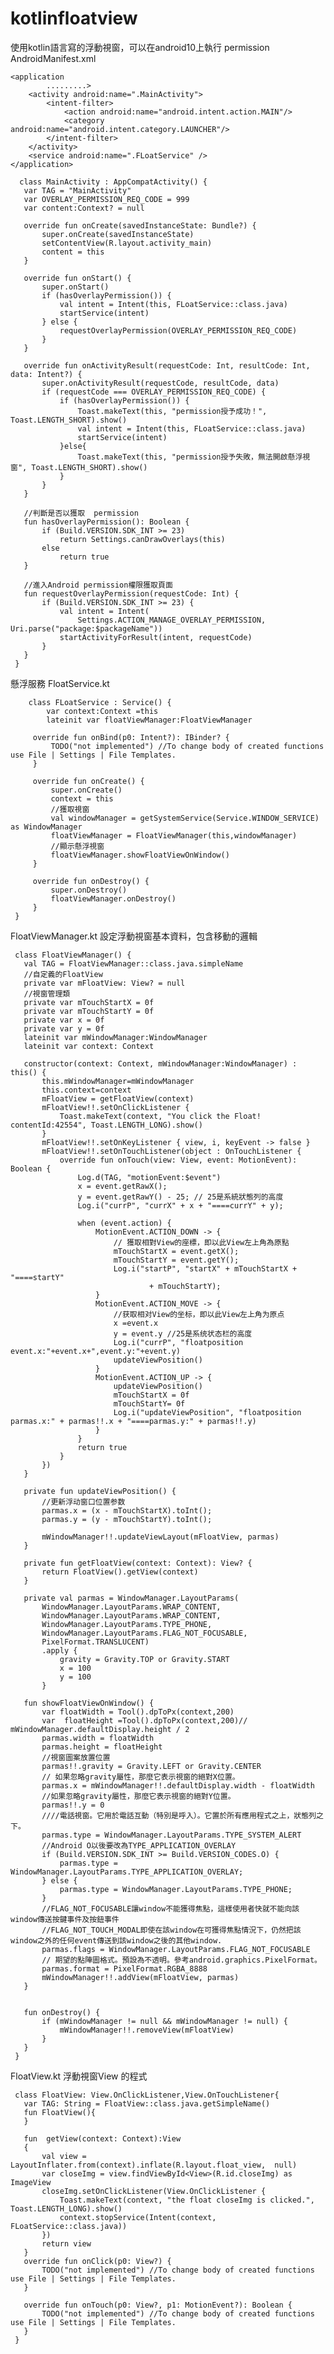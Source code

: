 # kotlinfloatview

使用kotlin語言寫的浮動視窗，可以在android10上執行
permission
AndroidManifest.xml
   <manifest xmlns:android="http://schemas.android.com/apk/res/android"
          package="lyon.calculator.kotlinfloatview">
    <!--新增許可權-->
    <!--浮動視窗，需要添加权限-->
    <uses-permission android:name="android.permission.SYSTEM_ALERT_WINDOW" />
    <!--android 9.0上使用前台服务，需要添加权限-->
    <uses-permission android:name="android.permission.FOREGROUND_SERVICE" />

    <application
            .........>
        <activity android:name=".MainActivity">
            <intent-filter>
                <action android:name="android.intent.action.MAIN"/>
                <category android:name="android.intent.category.LAUNCHER"/>
            </intent-filter>
        </activity>
        <service android:name=".FLoatService" />
    </application>
</manifest>
  
      class MainActivity : AppCompatActivity() {
       var TAG = "MainActivity"
       var OVERLAY_PERMISSION_REQ_CODE = 999
       var content:Context? = null

       override fun onCreate(savedInstanceState: Bundle?) {
           super.onCreate(savedInstanceState)
           setContentView(R.layout.activity_main)
           content = this
       }

       override fun onStart() {
           super.onStart()
           if (hasOverlayPermission()) {
               val intent = Intent(this, FLoatService::class.java)
               startService(intent)
           } else {
               requestOverlayPermission(OVERLAY_PERMISSION_REQ_CODE)
           }
       }

       override fun onActivityResult(requestCode: Int, resultCode: Int, data: Intent?) {
           super.onActivityResult(requestCode, resultCode, data)
           if (requestCode === OVERLAY_PERMISSION_REQ_CODE) {
               if (hasOverlayPermission()) {
                   Toast.makeText(this, "permission授予成功！", Toast.LENGTH_SHORT).show()
                   val intent = Intent(this, FLoatService::class.java)
                   startService(intent)
               }else{
                   Toast.makeText(this, "permission授予失敗，無法開啟懸浮視窗", Toast.LENGTH_SHORT).show()
               }
           }
       }

       //判斷是否以獲取  permission
       fun hasOverlayPermission(): Boolean {
           if (Build.VERSION.SDK_INT >= 23)
               return Settings.canDrawOverlays(this)
           else
               return true
       }

       //進入Android permission權限獲取頁面
       fun requestOverlayPermission(requestCode: Int) {
           if (Build.VERSION.SDK_INT >= 23) {
               val intent = Intent(
                   Settings.ACTION_MANAGE_OVERLAY_PERMISSION, Uri.parse("package:$packageName"))
               startActivityForResult(intent, requestCode)
           }
       }
     }

懸浮服務 FloatService.kt

        class FLoatService : Service() {
            var context:Context =this
            lateinit var floatViewManager:FloatViewManager

         override fun onBind(p0: Intent?): IBinder? {
             TODO("not implemented") //To change body of created functions use File | Settings | File Templates.
         }

         override fun onCreate() {
             super.onCreate()
             context = this
             //獲取視窗
             val windowManager = getSystemService(Service.WINDOW_SERVICE) as WindowManager
             floatViewManager = FloatViewManager(this,windowManager)
             //顯示懸浮視窗
             floatViewManager.showFloatViewOnWindow()
         }

         override fun onDestroy() {
             super.onDestroy()
             floatViewManager.onDestroy()
         }
     }
  
FloatViewManager.kt 設定浮動視窗基本資料，包含移動的邏輯

     class FloatViewManager() {
       val TAG = FloatViewManager::class.java.simpleName
       //自定義的FloatView
       private var mFloatView: View? = null
       //視窗管理類
       private var mTouchStartX = 0f
       private var mTouchStartY = 0f
       private var x = 0f
       private var y = 0f
       lateinit var mWindowManager:WindowManager
       lateinit var context: Context

       constructor(context: Context, mWindowManager:WindowManager) : this() {
           this.mWindowManager=mWindowManager
           this.context=context
           mFloatView = getFloatView(context)
           mFloatView!!.setOnClickListener {
               Toast.makeText(context, "You click the Float! contentId:42554", Toast.LENGTH_LONG).show()
           }
           mFloatView!!.setOnKeyListener { view, i, keyEvent -> false }
           mFloatView!!.setOnTouchListener(object : OnTouchListener {
               override fun onTouch(view: View, event: MotionEvent): Boolean {
                   Log.d(TAG, "motionEvent:$event")
                   x = event.getRawX();
                   y = event.getRawY() - 25; // 25是系統狀態列的高度
                   Log.i("currP", "currX" + x + "====currY" + y);

                   when (event.action) {
                       MotionEvent.ACTION_DOWN -> {
                           // 獲取相對View的座標，即以此View左上角為原點
                           mTouchStartX = event.getX();
                           mTouchStartY = event.getY();
                           Log.i("startP", "startX" + mTouchStartX + "====startY"
                                   + mTouchStartY);
                       }
                       MotionEvent.ACTION_MOVE -> {
                           //获取相对View的坐标，即以此View左上角为原点
                           x =event.x
                           y = event.y //25是系统状态栏的高度
                           Log.i("currP", "floatposition event.x:"+event.x+",event.y:"+event.y)
                           updateViewPosition()
                       }
                       MotionEvent.ACTION_UP -> {
                           updateViewPosition()
                           mTouchStartX = 0f
                           mTouchStartY= 0f
                           Log.i("updateViewPosition", "floatposition parmas.x:" + parmas!!.x + "====parmas.y:" + parmas!!.y)
                       }
                   }
                   return true
               }
           })
       }

       private fun updateViewPosition() {
           //更新浮动窗口位置参数
           parmas.x = (x - mTouchStartX).toInt();
           parmas.y = (y - mTouchStartY).toInt();

           mWindowManager!!.updateViewLayout(mFloatView, parmas)
       }

       private fun getFloatView(context: Context): View? {
           return FloatView().getView(context)
       }

       private val parmas = WindowManager.LayoutParams(
           WindowManager.LayoutParams.WRAP_CONTENT,
           WindowManager.LayoutParams.WRAP_CONTENT,
           WindowManager.LayoutParams.TYPE_PHONE,
           WindowManager.LayoutParams.FLAG_NOT_FOCUSABLE,
           PixelFormat.TRANSLUCENT)
           .apply {
               gravity = Gravity.TOP or Gravity.START
               x = 100
               y = 100
           }

       fun showFloatViewOnWindow() {
           var floatWidth = Tool().dpToPx(context,200)
           var  floatHeight =Tool().dpToPx(context,200)// mWindowManager.defaultDisplay.height / 2
           parmas.width = floatWidth
           parmas.height = floatHeight
           //視窗圖案放置位置
           parmas!!.gravity = Gravity.LEFT or Gravity.CENTER
           // 如果忽略gravity屬性，那麼它表示視窗的絕對X位置。
           parmas.x = mWindowManager!!.defaultDisplay.width - floatWidth
           //如果忽略gravity屬性，那麼它表示視窗的絕對Y位置。
           parmas!!.y = 0
           ////電話視窗。它用於電話互動（特別是呼入）。它置於所有應用程式之上，狀態列之下。
           parmas.type = WindowManager.LayoutParams.TYPE_SYSTEM_ALERT
           //Android O以後要改為TYPE_APPLICATION_OVERLAY
           if (Build.VERSION.SDK_INT >= Build.VERSION_CODES.O) {
               parmas.type = WindowManager.LayoutParams.TYPE_APPLICATION_OVERLAY;
           } else {
               parmas.type = WindowManager.LayoutParams.TYPE_PHONE;
           }
           //FLAG_NOT_FOCUSABLE讓window不能獲得焦點，這樣使用者快就不能向該window傳送按鍵事件及按鈕事件
           //FLAG_NOT_TOUCH_MODAL即使在該window在可獲得焦點情況下，仍然把該window之外的任何event傳送到該window之後的其他window.
           parmas.flags = WindowManager.LayoutParams.FLAG_NOT_FOCUSABLE
           // 期望的點陣圖格式。預設為不透明。參考android.graphics.PixelFormat。
           parmas.format = PixelFormat.RGBA_8888
           mWindowManager!!.addView(mFloatView, parmas)
       }


       fun onDestroy() {
           if (mWindowManager != null && mWindowManager != null) {
               mWindowManager!!.removeView(mFloatView)
           }
       }
     }
 
FloatView.kt 浮動視窗View 的程式

     class FloatView: View.OnClickListener,View.OnTouchListener{
       var TAG: String = FloatView::class.java.getSimpleName()
       fun FloatView(){
       }

       fun  getView(context: Context):View
       {
           val view = LayoutInflater.from(context).inflate(R.layout.float_view,  null)
           var closeImg = view.findViewById<View>(R.id.closeImg) as ImageView
           closeImg.setOnClickListener(View.OnClickListener {
               Toast.makeText(context, "the float closeImg is clicked.", Toast.LENGTH_LONG).show()
               context.stopService(Intent(context, FLoatService::class.java))
           })
           return view
       }
       override fun onClick(p0: View?) {
           TODO("not implemented") //To change body of created functions use File | Settings | File Templates.
       }

       override fun onTouch(p0: View?, p1: MotionEvent?): Boolean {
           TODO("not implemented") //To change body of created functions use File | Settings | File Templates.
       }
     }
